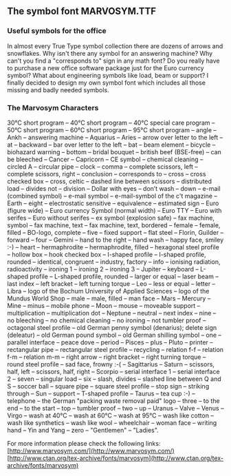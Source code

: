 ## The symbol font MARVOSYM.TTF
### Useful symbols for the office
In almost every True Type symbol collection there are dozens of arrows and snowflakes. Why isn't there any symbol for an answering machine? Why can't you find a "corresponds to" sign in any math font? Do you really have to purchase a new office software package just for the Euro currency symbol? What about engineering symbols like load, beam or support? I finally decided to design my own symbol font which includes all those missing and badly needed symbols.

### The Marvosym Characters
30°C short program – 40°C short program – 40°C special care program – 50°C short program – 60°C short program – 95°C short program – angle – Ankh – answering machine – Aquarius – Aries – arrow over letter to the left – at – backward – bar over letter to the left – bat – beam element – bicycle – biohazard warning – bottom – bridal bouquet – british beef (BSE-free) – can be bleeched – Cancer – Capricorn – CE symbol – chemical cleaning – circled A – circular pipe – clock – comma – complete scissors, left – complete scissors, right – conclusion – corresponds to – cross – cross checked box – cross, celtic – dashed line between scissors – distributed load – divides not – division – Dollar with eyes – don’t wash – down – e-mail (combined symbol) – e-mail symbol – e-mail-symbol of the c't magazine – Earth – eight – electrostatic sensitive – equivalence – estimated sign – Euro (figure wide) – Euro currency Symbol (normal width) – Euro TTY – Euro with serifes – Euro without serifes – ex symbol (explosion safe) – fax machine, symbol – fax machine, text – fax machine, text, bordered – female – female, filled – BO-logo, complete – five – fixed support – flat steel – Florin, Guilder – forward – four – Gemini – hand to the right – hand wash – happy face, smiley :-) – heart – hermaphrodite – hermaphrodite, filled – hexagonal steel profile – hollow box – hook checked box – I-shaped profile – I-shaped profile, rounded – identical, congruent – industry, factory – info – ionising radiation, radioactivity – ironing 1 – ironing 2 – ironing 3 – Jupiter – keyboard – L-shaped profile – L-shaped profile, rounded – larger or equal – laser beam – last index – left bracket – left turning torque – Leo – less or equal – letter – Libra – logo of the Bochum University of Applied Sciences – logo of the Mundus World Shop – male – male, filled – man face – Mars – Mercury – Mine – minus – mobile phone – Moon – mouse – moveable support – multiplication – multiplication dot – Neptune – neutral – next index – nine – no bleeching – no chemical cleaning – no ironing – not tumbler proof – octagonal steel profile – old German penny symbol (denarius); delete sign (deleatur) – old German pound symbol – old German shilling symbol – one – parallel interface – peace dove – period – Pisces – plus – Pluto – printer – rectangular pipe – rectangular steel profile – recycling – relation f-f – relation f-m – relation m-m – right arrow – right bracket – right turning torque – round steel profile – sad face, frowny :-( – Sagittarius – Saturn – scissors, half, left – scissors, half, right – Scorpio – serial interface 1 – serial interface 2 – seven – singular load – six – slash, divides – slashed line between Q and S – soccer ball – square pipe – square steel profile – stop sign – striking through – Sun – support – T-shaped profile – Taurus – tea cup :-) – telephone – the German "packing waste removal paid" logo – three – to the end – to the start – top – tumbler proof – two – up – Uranus – Valve – Venus – Virgo – wash at 40°C – wash at 60°C – wash at 95°C – wash like cotton – wash like synthetics – wash like wool – wheelchair – woman face – writing hand – Yin and Yang – zero – "Gentlemen" – "Ladies".

For more information please check the following links:  
 [http://www.marvosym.com/](http://www.marvosym.com/)  
 [http://www.ctan.org/tex-archive/fonts/marvosym](http://www.ctan.org/tex-archive/fonts/marvosym)  
